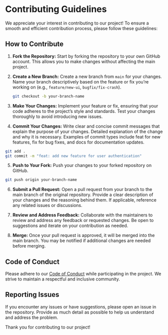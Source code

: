 # Contributing Guidelines

We appreciate your interest in contributing to our project! To ensure a smooth and efficient contribution process, please follow these guidelines:

## How to Contribute

1. **Fork the Repository:**
   Start by forking the repository to your own GitHub account. This allows you to make changes without affecting the main project.

2. **Create a New Branch:**
   Create a new branch from `main` for your changes. Name your branch descriptively based on the feature or fix you’re working on (e.g., `feature/new-ui`, `bugfix/fix-crash`).

   ```bash
   git checkout -b your-branch-name
   ```

3. **Make Your Changes:**
Implement your feature or fix, ensuring that your code adheres to the project’s style and standards. Test your changes thoroughly to avoid introducing new issues.

4. **Commit Your Changes:**
Write clear and concise commit messages that explain the purpose of your changes.
Detailed explanation of the change and why it is necessary.
Examples of commit types include feat for new features, fix for bug fixes, and docs for documentation updates.

```bash
git add .
git commit -m "feat: add new feature for user authentication"
```
5. **Push to Your Fork:**
Push your changes to your forked repository on GitHub.

```bash
git push origin your-branch-name
```
6. **Submit a Pull Request:**
Open a pull request from your branch to the main branch of the original repository. Provide a clear description of your changes and the reasoning behind them. If applicable, reference any related issues or discussions.

7. **Review and Address Feedback:**
Collaborate with the maintainers to review and address any feedback or requested changes. Be open to suggestions and iterate on your contribution as needed.

8. **Merge:**
Once your pull request is approved, it will be merged into the main branch. You may be notified if additional changes are needed before merging.

## Code of Conduct
Please adhere to our [Code of Conduct]() while participating in the project. We strive to maintain a respectful and inclusive community.

## Reporting Issues
If you encounter any issues or have suggestions, please open an issue in the repository. Provide as much detail as possible to help us understand and address the problem.

Thank you for contributing to our project!
